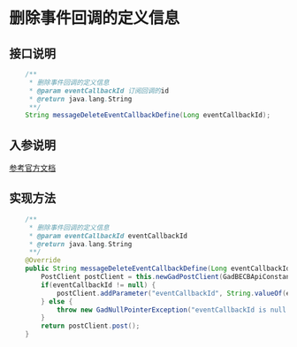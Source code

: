 # 删除事件回调的定义信息

## 接口说明
```java
    /**
     * 删除事件回调的定义信息
     * @param eventCallbackId 订阅回调的id
     * @return java.lang.String
     **/
    String messageDeleteEventCallbackDefine(Long eventCallbackId);
```
## 入参说明
[参考官方文档](https://openplatform-portal.dg-work.cn/#/doc-jsapi?apiType=serverapi&docKey=2311)
## 实现方法
```java
    /**
     * 删除事件回调的定义信息
     * @param eventCallbackId eventCallbackId
     * @return java.lang.String
     **/
    @Override
    public String messageDeleteEventCallbackDefine(Long eventCallbackId) {
        PostClient postClient = this.newGadPostClient(GadBECBApiConstants.MESSAGE_DELETE_EVENT_CALLBACK_DEFINE);
        if(eventCallbackId != null) {
            postClient.addParameter("eventCallbackId", String.valueOf(eventCallbackId));
        } else {
            throw new GadNullPointerException("eventCallbackId is null in messageDeleteEventCallbackDefine.");
        }
        return postClient.post();
    }
```